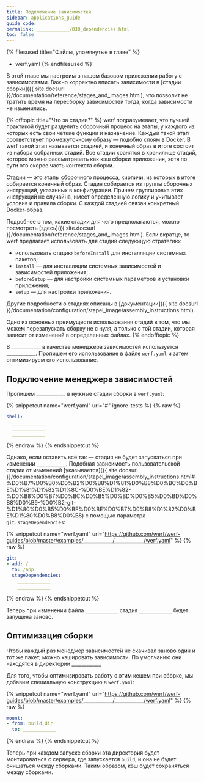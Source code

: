 ```yaml
---
title: Подключение зависимостей
sidebar: applications_guide
guide_code: ____________
permalink: ____________/030_dependencies.html
toc: false
---
```


{% filesused title="Файлы, упомянутые в главе" %}
- werf.yaml
{% endfilesused %}

В этой главе мы настроим в нашем базовом приложении работу с зависимостями. Важно корректно вписать зависимости в [стадии сборки]({{ site.docsurl }}/documentation/reference/stages_and_images.html), что позволит не тратить время на пересборку зависимостей тогда, когда зависимости не изменились.

{% offtopic title="Что за стадии?" %}
werf подразумевает, что лучшей практикой будет разделить сборочный процесс на этапы, у каждого из которых есть свои четкие функции и назначение. Каждый такой этап соответствует промежуточному образу — подобно слоям в Docker. В werf такой этап называется стадией, и конечный образ в итоге состоит из набора собранных стадий. Все стадии хранятся в хранилище стадий, которое можно рассматривать как кэш сборки приложения, хотя по сути это скорее часть контекста сборки.

Стадии — это этапы сборочного процесса, кирпичи, из которых в итоге собирается конечный образ. Стадия собирается из группы сборочных инструкций, указанных в конфигурации. Причем группировка этих инструкций не случайна, имеет определенную логику и учитывает условия и правила сборки. С каждой стадией связан конкретный Docker-образ.

Подробнее о том, какие стадии для чего предполагаются, можно посмотреть [здесь]({{ site.docsurl }}/documentation/reference/stages_and_images.html). Если вкратце, то werf предлагает использовать для стадий следующую стратегию:

*   использовать стадию `beforeInstall` для инсталляции системных пакетов;
*   `install` — для инсталляции системных зависимостей и зависимостей приложения;
*   `beforeSetup` — для настройки системных параметров и установки приложения;
*   `setup` — для настройки приложения.

Другие подробности о стадиях описаны в [документации]({{ site.docsurl }}/documentation/configuration/stapel_image/assembly_instructions.html).

Одно из основных преимуществ использования стадий в том, что мы можем перезапускать сборку не с нуля, а только с той стадии, которая зависит от изменений в определенных файлах.
{% endofftopic %}

В ____________ в качестве менеджера зависимостей используется ____________. Пропишем его использование в файле `werf.yaml` и затем оптимизируем его использование.

## Подключение менеджера зависимостей

Пропишем ____________ в нужные стадии сборки в `werf.yaml`:

{% snippetcut name="werf.yaml" url="#" ignore-tests %}
{% raw %}
```yaml
shell:
  ____________
  ____________
  ____________
```
{% endraw %}
{% endsnippetcut %}

Однако, если оставить всё так — стадия не будет запускаться при изменении ____________. Подобная зависимость пользовательской стадии от изменений [указывается]({{ site.docsurl }}/documentation/configuration/stapel_image/assembly_instructions.html#%D0%B7%D0%B0%D0%B2%D0%B8%D1%81%D0%B8%D0%BC%D0%BE%D1%81%D1%82%D1%8C-%D0%BE%D1%82-%D0%B8%D0%B7%D0%BC%D0%B5%D0%BD%D0%B5%D0%BD%D0%B8%D0%B9-%D0%B2-git-%D1%80%D0%B5%D0%BF%D0%BE%D0%B7%D0%B8%D1%82%D0%BE%D1%80%D0%B8%D0%B8) с помощью параметра `git.stageDependencies`:

{% snippetcut name="werf.yaml" url="https://github.com/werf/werf-guides/blob/master/examples/____________/____________/werf.yaml" %}
{% raw %}
```yaml
git:
- add: /
  to: /app
  stageDependencies:
    ____________
    ____________
```
{% endraw %}
{% endsnippetcut %}

Теперь при изменении файла `____________` стадия `____________` будет запущена заново.

## Оптимизация сборки

Чтобы каждый раз менеджер зависимостей не скачивал заново один и тот же пакет, можно кэшировать зависимости.
По умолчанию они находятся в директории ____________

Для того, чтобы оптимизировать работу с этим кешем при сборке, мы добавим специальную конструкцию в `werf.yaml`:

{% snippetcut name="werf.yaml" url="https://github.com/werf/werf-guides/blob/master/examples/____________/____________/werf.yaml" %}
{% raw %}
```yaml
mount:
- from: build_dir
  to: ____________
```
{% endraw %}
{% endsnippetcut %}

Теперь при каждом запуске сборки эта директория будет монтироваться с сервера, где запускается `build`, и она не будет очищаться между сборками. Таким образом, кэш будет сохраняться между сборками.

<div id="go-forth-button">
    <go-forth url="040_assets.html" label="Генерируем и раздаем ассеты" base-url="guides"></go-forth>
</div>
